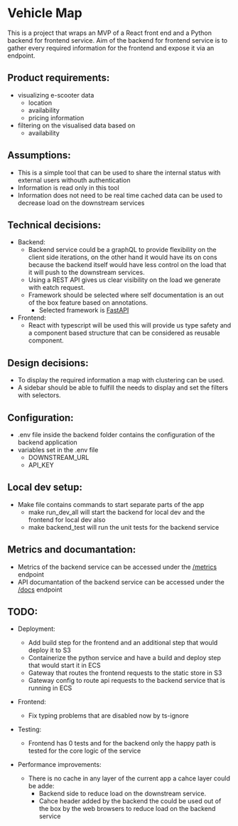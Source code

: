 # Vehicle Map
This is a project that wraps an MVP of a React front end and a Python backend for frontend service.
Aim of the backend for frontend service is to gather every required information for the frontend and expose it via an endpoint.

## Product requirements:
* visualizing e-scooter data
  * location
  * availability
  * pricing information
* filtering on the visualised data based on
  * availability

## Assumptions:
* This is a simple tool that can be used to share the internal status with external users withouth authentication
* Information is read only in this tool
* Information does not need to be real time cached data can be used to decrease load on the downstream services

## Technical decisions:
* Backend:
  * Backend service could be a graphQL to provide flexibility on the client side iterations, on the other hand it would have its on cons because the backend itself would have less control on the load that it will push to the downstream services.
  * Using a REST API gives us clear visibility on the load we generate with eatch request.
  * Framework should be selected where self documentation is an out of the box feature based on annotations.
    * Selected framework is [FastAPI](https://fastapi.tiangolo.com)
* Frontend:
  * React with typescript will be used this will provide us type safety and a component based structure that can be considered as reusable component.

## Design decisions:
* To display the required information a map with clustering can be used.
* A sidebar should be able to fulfill the needs to display and set the filters with selectors.


## Configuration:
* .env file inside the backend folder contains the configuration of the backend application
* variables set in the .env file
  * DOWNSTREAM_URL
  * API_KEY

## Local dev setup:
* Make file contains commands to start separate parts of the app
  * make run_dev_all will start the backend for local dev and the frontend for local dev also
  * make backend_test will run the unit tests for the backend service


## Metrics and documantation:
* Metrics of the backend service can be accessed under the [/metrics](http://localhost:8000/metrics) endpoint
* API documantation of the backend service can be accessed under the [/docs](http://localhost:8000/docs) endpoint


## TODO:
* Deployment:
  * Add build step for the frontend and an additional step that would deploy it to S3
  * Containerize the python service and have a build and deploy step that would start it in ECS
  * Gateway that routes the frontend requests to the static store in S3
  * Gateway config to route api requests to the backend service that is running in ECS

* Frontend:
  * Fix typing problems that are disabled now by ts-ignore

* Testing:
  * Frontend has 0 tests and for the backend only the happy path is tested for the core logic of the service
  
* Performance improvements:
  * There is no cache in any layer of the current app a cahce layer could be adde:
      * Backend side to reduce load on the downstream service.
      * Cahce header added by the backend the could be used out of the box by the web browsers to reduce load on the backend service